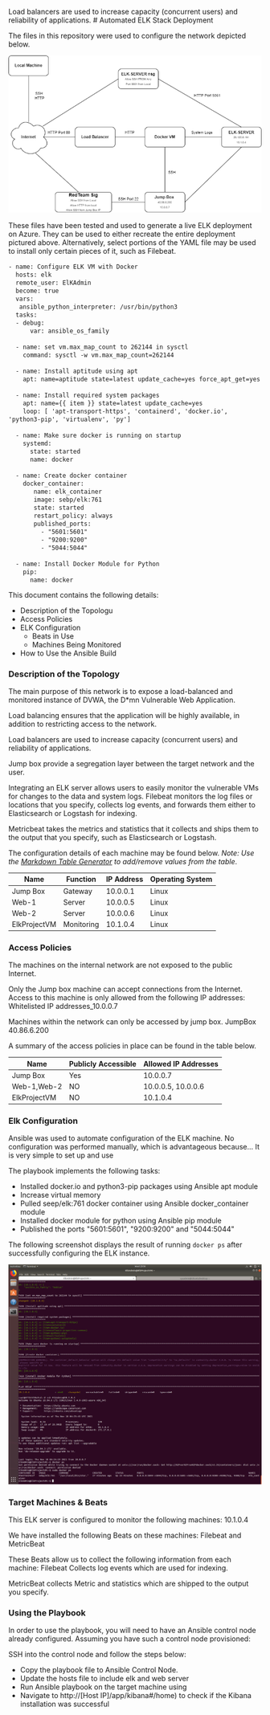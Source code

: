 Load balancers are used to increase capacity (concurrent users) and reliability of applications. # Automated ELK Stack Deployment

The files in this repository were used to configure the network depicted below.

![TODO: Update the path with the name of your diagram](Images/network_diagram.png)

These files have been tested and used to generate a live ELK deployment on Azure. They can be used to either recreate the entire deployment pictured above. Alternatively, select portions of the YAML file may be used to install only certain pieces of it, such as Filebeat. 

```
- name: Configure ELK VM with Docker
  hosts: elk
  remote_user: ElKAdmin
  become: true
  vars:
   ansible_python_interpreter: /usr/bin/python3
  tasks:
  - debug:
      var: ansible_os_family

  - name: set vm.max_map_count to 262144 in sysctl
    command: sysctl -w vm.max_map_count=262144

  - name: Install aptitude using apt
    apt: name=aptitude state=latest update_cache=yes force_apt_get=yes

  - name: Install required system packages
    apt: name={{ item }} state=latest update_cache=yes
    loop: [ 'apt-transport-https', 'containerd', 'docker.io', 'python3-pip', 'virtualenv', 'py']

  - name: Make sure docker is running on startup
    systemd:
      state: started
      name: docker

  - name: Create docker container
    docker_container:
       name: elk_container
       image: sebp/elk:761
       state: started
       restart_policy: always
       published_ports:
         - "5601:5601"
         - "9200:9200"
         - "5044:5044"

  - name: Install Docker Module for Python
    pip:
      name: docker
```

This document contains the following details:
- Description of the Topologu
- Access Policies
- ELK Configuration
  - Beats in Use
  - Machines Being Monitored
- How to Use the Ansible Build


### Description of the Topology

The main purpose of this network is to expose a load-balanced and monitored instance of DVWA, the D*mn Vulnerable Web Application.

Load balancing ensures that the application will be highly available, in addition to restricting access to the network.

Load balancers are used to increase capacity (concurrent users) and reliability of applications. 

Jump box provide a segregation layer between the target network and the user.

Integrating an ELK server allows users to easily monitor the vulnerable VMs for changes to the data and system logs.
Filebeat monitors the log files or locations that you specify, collects log events, and forwards them either to Elasticsearch or Logstash for indexing.

Metricbeat takes the metrics and statistics that it collects and ships them to the output that you specify, such as Elasticsearch or Logstash. 

The configuration details of each machine may be found below.
_Note: Use the [Markdown Table Generator](http://www.tablesgenerator.com/markdown_tables) to add/remove values from the table_.

| Name     | Function | IP Address | Operating System |
|----------|----------|------------|------------------|
| Jump Box | Gateway  | 10.0.0.1   |  Linux           |
| Web-1    | Server   | 10.0.0.5   |  Linux           |
| Web-2    | Server   | 10.0.0.6   |  Linux           |
|ElkProjectVM| Monitoring|10.1.0.4 |  Linux           |

### Access Policies

The machines on the internal network are not exposed to the public Internet. 

Only the Jump box machine can accept connections from the Internet. Access to this machine is only allowed from the following IP addresses:
Whitelisted IP addresses_10.0.0.7

Machines within the network can only be accessed by jump box.
JumpBox 40.86.6.200

A summary of the access policies in place can be found in the table below.

| Name     | Publicly Accessible | Allowed IP Addresses |
|----------|---------------------|----------------------|
| Jump Box | Yes                 | 10.0.0.7             |
| Web-1,Web-2|   NO              | 10.0.0.5, 10.0.0.6   |
| ElkProjectVM|  NO              | 10.1.0.4             |

### Elk Configuration

Ansible was used to automate configuration of the ELK machine. No configuration was performed manually, which is advantageous because...
It is very simple to set up and use

The playbook implements the following tasks:
- Installed docker.io and python3-pip packages using Ansible apt module
- Increase virtual memory
- Pulled seep/elk:761 docker container using Ansible docker_container module
- Installed docker module for python using Ansible pip module
- Published the ports "5601:5601", "9200:9200" and "5044:5044" 

The following screenshot displays the result of running `docker ps` after successfully configuring the ELK instance.

![TODO: Update the path with the name of your screenshot of docker ps output](Images/elk_container.png)

### Target Machines & Beats
This ELK server is configured to monitor the following machines:
10.1.0.4

We have installed the following Beats on these machines:
Filebeat and MetricBeat

These Beats allow us to collect the following information from each machine:
Filebeat Collects log events which are used for indexing. 

MetricBeat collects Metric and statistics which are shipped to the output you specify. 

### Using the Playbook
In order to use the playbook, you will need to have an Ansible control node already configured. Assuming you have such a control node provisioned: 

SSH into the control node and follow the steps below:
- Copy the playbook file to Ansible Control Node.
- Update the hosts file to include elk and web server
- Run Ansible playbook on the target machine using 
- Navigate to http://[Host IP]/app/kibana#/home) to check if the Kibana installation was successful
